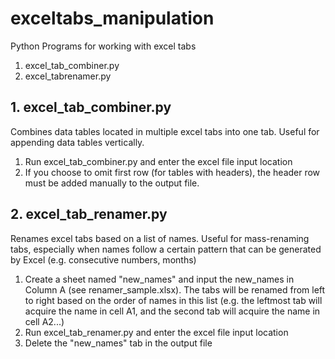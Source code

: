# exceltabs_manipulation
Python Programs for working with excel tabs

1. excel_tab_combiner.py
2. excel_tabrenamer.py

## 1. excel_tab_combiner.py
Combines data tables located in multiple excel tabs into one tab. Useful for appending data tables vertically.

1. Run excel_tab_combiner.py and enter the excel file input location
2. If you choose to omit first row (for tables with headers), the header row must be added manually to the output file.

## 2. excel_tab_renamer.py
Renames excel tabs based on a list of names. 
Useful for mass-renaming tabs, especially when names follow a certain pattern that can be generated by Excel (e.g. consecutive numbers, months)

1. Create a sheet named "new_names" and input the new_names in Column A (see renamer_sample.xlsx). The tabs will be renamed from left to right based on the order of names in this list (e.g. the leftmost tab will acquire the name in cell A1, and the second tab will acquire the name in cell A2...)
2. Run excel_tab_renamer.py and enter the excel file input location
3. Delete the "new_names" tab in the output file

